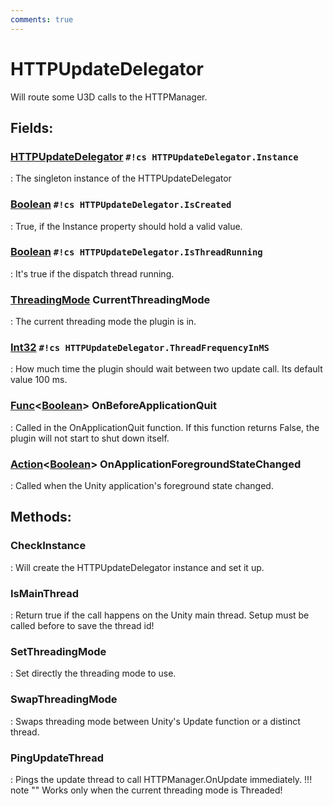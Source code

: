 ```yaml
---
comments: true
---
```

# HTTPUpdateDelegator

Will route some U3D calls to the HTTPManager. 

## **Fields**:
### **[HTTPUpdateDelegator]() `#!cs HTTPUpdateDelegator.Instance`**
: The singleton instance of the HTTPUpdateDelegator 
### **[Boolean](https://learn.microsoft.com/en-us/dotnet/api/System.Boolean) `#!cs HTTPUpdateDelegator.IsCreated`**
: True, if the Instance property should hold a valid value. 
### **[Boolean](https://learn.microsoft.com/en-us/dotnet/api/System.Boolean) `#!cs HTTPUpdateDelegator.IsThreadRunning`**
: It's true if the dispatch thread running. 
### **[ThreadingMode](ThreadingMode.md) CurrentThreadingMode**
: The current threading mode the plugin is in. 
### **[Int32](https://learn.microsoft.com/en-us/dotnet/api/System.Int32) `#!cs HTTPUpdateDelegator.ThreadFrequencyInMS`**
: How much time the plugin should wait between two update call. Its default value 100 ms. 
### **[Func](https://learn.microsoft.com/en-us/dotnet/api/System.Func-1)&lt;[Boolean](https://learn.microsoft.com/en-us/dotnet/api/System.Boolean)&gt; OnBeforeApplicationQuit**
: Called in the OnApplicationQuit function. If this function returns False, the plugin will not start to shut down itself. 
### **[Action](https://learn.microsoft.com/en-us/dotnet/api/System.Action-1)&lt;[Boolean](https://learn.microsoft.com/en-us/dotnet/api/System.Boolean)&gt; OnApplicationForegroundStateChanged**
: Called when the Unity application's foreground state changed. 
## **Methods**:

### **CheckInstance**
: Will create the HTTPUpdateDelegator instance and set it up. 

### **IsMainThread**
: Return true if the call happens on the Unity main thread. Setup must be called before to save the thread id! 

### **SetThreadingMode**
: Set directly the threading mode to use. 

### **SwapThreadingMode**
: Swaps threading mode between Unity's Update function or a distinct thread. 

### **PingUpdateThread**
: Pings the update thread to call HTTPManager.OnUpdate immediately. 
	!!! note ""
		Works only when the current threading mode is Threaded!
